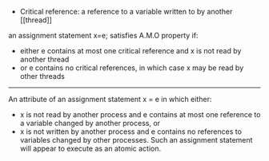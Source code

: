 - Critical reference: a reference to a variable written to by another [[thread]]

an assignment statement x=e; satisfies A.M.O property if:
- either e contains at most one critical reference and x is not read by another thread
- or e contains no critical references, in which case x may be read by other threads


------

An attribute of an assignment statement x = e in which either: 
- x is not read by another process and e contains at most one reference to a variable changed by another process, or 
- x is not written by another process and e contains no references to variables changed by other processes.
Such an assignment statement will appear to execute as an atomic action.